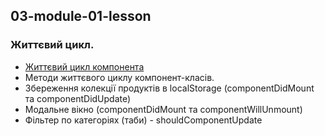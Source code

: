 ## 03-module-01-lesson
### Життєвий цикл.

- [Життєвий цикл компонента](https://projects.wojtekmaj.pl/react-lifecycle-methods-diagram/)
- Методи життєвого циклу компонент-класів.
- Збереження колекції продуктів в localStorage (componentDidMount та componentDidUpdate)
- Модальне вікно (componentDidMount та componentWillUnmount)
- Фільтер по категоріях (таби) - shouldComponentUpdate